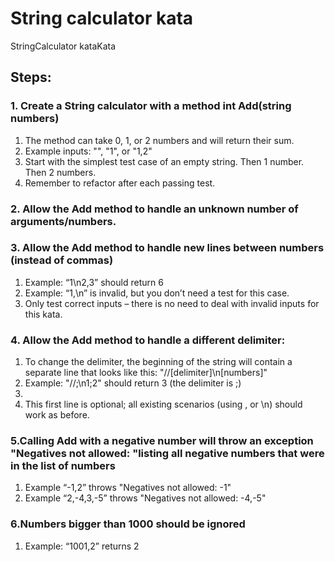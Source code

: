 # String calculator kata



StringCalculator kataKata 

## Steps:

### 1. Create a String calculator with a method int Add(string numbers)

1. The method can take 0, 1, or 2 numbers and will return their sum.
2. Example inputs: "", "1", or "1,2"
3. Start with the simplest test case of an empty string. Then 1 number. Then 2 numbers.
4. Remember to refactor after each passing test.

### 2. Allow the Add method to handle an unknown number of arguments/numbers.

### 3. Allow the Add method to handle new lines between numbers (instead of commas)

1. Example: “1\n2,3” should return 6
2. Example: “1,\n” is invalid, but you don’t need a test for this case. 
3. Only test correct inputs – there is no need to deal with invalid inputs for this kata.

### 4. Allow the Add method to handle a different delimiter:

1. To change the delimiter, the beginning of the string will contain a separate line that looks like this: "//[delimiter]\n[numbers]"
2. Example: "//;\n1;2" should return 3 (the delimiter is ;)
3. 
4. This first line is optional; all existing scenarios (using , or \n) should work as before.

### 5.Calling Add with a negative number will throw an exception "Negatives not allowed: "listing all negative numbers that were in the list of numbers

1. Example “-1,2” throws "Negatives not allowed: -1"
2. Example “2,-4,3,-5” throws "Negatives not allowed: -4,-5"

### 6.Numbers bigger than 1000 should be ignored
1. Example: “1001,2” returns 2
